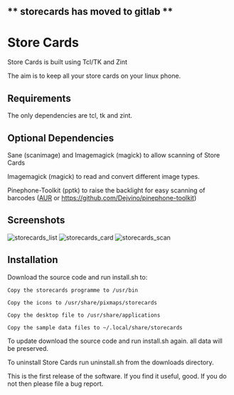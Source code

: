 ## ** storecards has moved to gitlab **

# Store Cards

Store Cards is built using Tcl/TK and Zint

The aim is to keep all your store cards on your linux phone.

## Requirements
The only dependencies are tcl, tk and zint.

## Optional Dependencies
Sane (scanimage) and Imagemagick (magick) to allow scanning of Store Cards

Imagemagick (magick) to read and convert different image types.

Pinephone-Toolkit (pptk) to raise the backlight for easy scanning of barcodes ([AUR](https://aur.archlinux.org/packages/pinephone-toolkit-git/) or https://github.com/Dejvino/pinephone-toolkit)

## Screenshots

![storecards_list](https://github.com/fdservices/storecards/assets/3006039/f5562f96-ec8b-4d9b-84b8-4c71c6a1d337)   ![storecards_card](https://github.com/fdservices/storecards/assets/3006039/f7f2e043-c2fd-4d9e-b6af-acc5b68aba19)   ![storecards_scan](https://github.com/fdservices/storecards/assets/3006039/ac6e1144-4b9d-4693-ab69-8fa6aff34688)



## Installation

Download the source code and run install.sh to:

	Copy the storecards programme to /usr/bin

	Copy the icons to /usr/share/pixmaps/storecards

	Copy the desktop file to /usr/share/applications

	Copy the sample data files to ~/.local/share/storecards

To update download the source code and run install.sh again. all data will be preserved.

To uninstall Store Cards run uninstall.sh from the downloads directory.


This is the first release of the software. If you find it useful, good. If you do not then please file a bug report.
